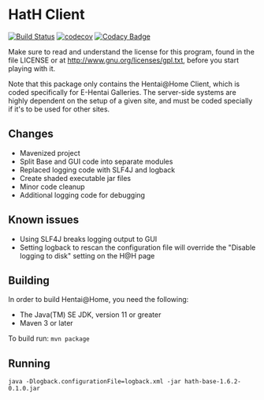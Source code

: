 # HatH Client

[![Build Status](https://travis-ci.org/brrritssocold/hath-client.svg?branch=master)](https://travis-ci.org/brrritssocold/hath-client)
[![codecov](https://codecov.io/gh/brrritssocold/hath-client/branch/master/graph/badge.svg?token=SmxgDI7wEC)](https://codecov.io/gh/brrritssocold/hath-client)
[![Codacy Badge](https://img.shields.io/codacy/grade/37cd1054934c4c689912992827cf5c3a/master.svg?maxAge=2592000)](https://www.codacy.com/app/brrritssocold/hath-client?utm_source=github.com&amp;utm_medium=referral&amp;utm_content=brrritssocold/hath-client&amp;utm_campaign=Badge_Grade)

Make sure to read and understand the license for this program, found in the file LICENSE or at http://www.gnu.org/licenses/gpl.txt, before you start playing with it.

Note that this package only contains the Hentai@Home Client, which is coded specifically for E-Hentai Galleries. The server-side systems are highly dependent on the setup of a given site, and must be coded specially if it's to be used for other sites.

## Changes
 - Mavenized project
 - Split Base and GUI code into separate modules
 - Replaced logging code with SLF4J and logback
 - Create shaded executable jar files
 - Minor code cleanup
 - Additional logging code for debugging

## Known issues
 - Using SLF4J breaks logging output to GUI
 - Setting logback to rescan the configuration file will override the "Disable logging to disk" setting on the H@H page
 
## Building
In order to build Hentai@Home, you need the following:

- The Java(TM) SE JDK, version 11 or greater
- Maven 3 or later

To build run:
```mvn package```

## Running
```java -Dlogback.configurationFile=logback.xml -jar hath-base-1.6.2-0.1.0.jar```


